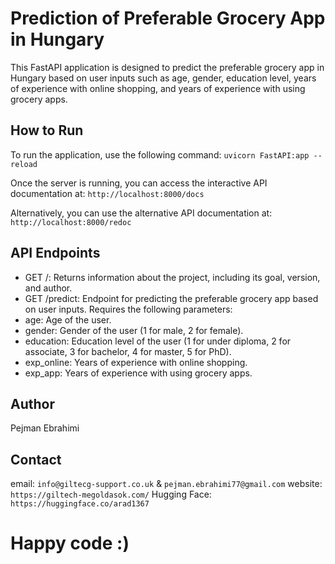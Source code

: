 # Prediction of Preferable Grocery App in Hungary
This FastAPI application is designed to predict the preferable grocery app in Hungary based on user inputs such as age, gender, education level, 
years of experience with online shopping, and years of experience with using grocery apps.

## How to Run
To run the application, use the following command:
`uvicorn FastAPI:app --reload`

Once the server is running, you can access the interactive API documentation at:
`http://localhost:8000/docs`

Alternatively, you can use the alternative API documentation at:
`http://localhost:8000/redoc`

## API Endpoints
- GET /: Returns information about the project, including its goal, version, and author.
- GET /predict: Endpoint for predicting the preferable grocery app based on user inputs. Requires the following parameters:
- age: Age of the user.
- gender: Gender of the user (1 for male, 2 for female).
- education: Education level of the user (1 for under diploma, 2 for associate, 3 for bachelor, 4 for master, 5 for PhD).
- exp_online: Years of experience with online shopping.
- exp_app: Years of experience with using grocery apps.

## Author
Pejman Ebrahimi

## Contact
email: `info@giltecg-support.co.uk` & `pejman.ebrahimi77@gmail.com`
website: `https://giltech-megoldasok.com/`
Hugging Face: `https://huggingface.co/arad1367`

# Happy code :)
